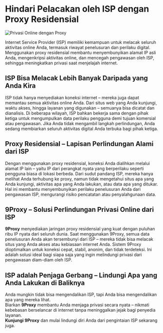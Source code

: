 # Hindari Pelacakan oleh ISP dengan Proxy Residensial  
![Privasi Online dengan Proxy](https://gcs.vn/wp-content/uploads/2023/12/isp-la-gi-1-1030x681.webp)

Internet Service Provider (ISP) memiliki kemampuan untuk melacak seluruh aktivitas online Anda, termasuk riwayat penelusuran dan perilaku digital. Menggunakan proxy residensial membantu menyembunyikan alamat IP asli Anda, mengenkripsi aktivitas online, dan mencegah pengawasan oleh ISP, sehingga meningkatkan privasi saat menjelajah internet.

## ISP Bisa Melacak Lebih Banyak Daripada yang Anda Kira

ISP tidak hanya menyediakan koneksi internet – mereka juga dapat memantau semua aktivitas online Anda. Dari situs web yang Anda kunjungi, waktu akses, hingga layanan yang digunakan – semuanya bisa dicatat dan dianalisis. Di beberapa wilayah, ISP bahkan bekerja sama dengan pihak ketiga untuk mengumpulkan data perilaku pengguna demi tujuan komersial atau pengawasan. Jika Anda tidak mengambil langkah perlindungan, Anda sedang membiarkan seluruh aktivitas digital Anda terbuka bagi pihak ketiga.

## Proxy Residensial – Lapisan Perlindungan Alami dari ISP

Dengan menggunakan proxy residensial, koneksi Anda dialihkan melalui alamat IP lain – yaitu IP dari perangkat nyata yang berperilaku seperti pengguna biasa di lokasi berbeda. Dari sudut pandang ISP, mereka hanya melihat Anda terhubung ke proxy, namun tidak mengetahui situs apa yang Anda kunjungi, aktivitas apa yang Anda lakukan, atau data apa yang ditukar. Hal ini membantu menyembunyikan perilaku penelusuran Anda dari pengawasan ISP, mengurangi risiko pencatatan atau penyalahgunaan data.

## 9Proxy – Solusi Perlindungan Privasi Online dari ISP

**9Proxy** menyediakan jaringan proxy residensial yang kuat dengan puluhan ribu IP nyata dari seluruh dunia. Saat menggunakan 9Proxy, semua data penelusuran Anda akan tersembunyi dari ISP – mereka tidak bisa melacak situs yang Anda akses atau kebiasaan internet Anda. Sistem 9Proxy dioptimalkan untuk koneksi cepat, stabil, anonim, dan tidak terdeteksi. Ini adalah solusi ideal bagi siapa saja yang ingin melindungi privasi dari pengawasan diam-diam oleh ISP.

## ISP adalah Penjaga Gerbang – Lindungi Apa yang Anda Lakukan di Baliknya

Anda mungkin tidak bisa mengendalikan ISP, tapi Anda bisa mengendalikan apa yang mereka lihat.  
Biarkan **9Proxy** membantu Anda menjaga privasi secara nyata – nikmati kebebasan berselancar di internet tanpa meninggalkan jejak bagi penyedia layanan.  
**Kunjungi 9Proxy** dan mulai lindungi diri Anda dari pengintaian ISP sekarang juga.
